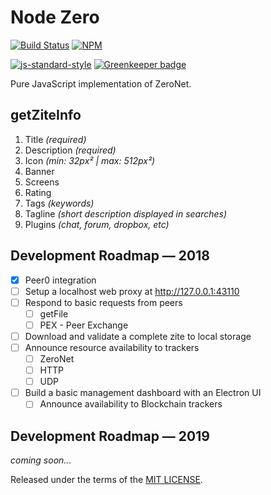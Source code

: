 # Node Zero

[![Build Status](https://travis-ci.org/d14na/node0.png?branch=master)](https://travis-ci.org/d14na/node0)
[![NPM](https://img.shields.io/npm/v/node0.svg)](https://www.npmjs.org/package/node0)

[![js-standard-style](https://cdn.rawgit.com/feross/standard/master/badge.svg)](https://github.com/feross/standard) [![Greenkeeper badge](https://badges.greenkeeper.io/d14na/node0.svg)](https://greenkeeper.io/)

Pure JavaScript implementation of ZeroNet.

## getZiteInfo

1. Title *(required)*
2. Description *(required)*
3. Icon *(min: 32px² | max: 512px²)*
4. Banner
5. Screens
6. Rating
7. Tags *(keywords)*
8. Tagline *(short description displayed in searches)*
9. Plugins *(chat, forum, dropbox, etc)*

## Development Roadmap — 2018

* [x] Peer0 integration
* [ ] Setup a localhost web proxy at http://127.0.0.1:43110
* [ ] Respond to basic requests from peers
  - [ ] getFile
  - [ ] PEX - Peer Exchange
* [ ] Download and validate a complete zite to local storage
* [ ] Announce resource availability to trackers
  - [ ] ZeroNet
  - [ ] HTTP
  - [ ] UDP
* [ ] Build a basic management dashboard with an Electron UI
  * [ ] Announce availability to Blockchain trackers

## Development Roadmap — 2019

*coming soon...*

Released under the terms of the [MIT LICENSE](LICENSE).
